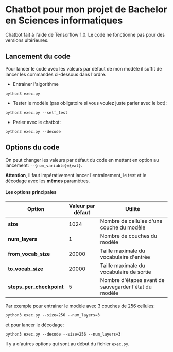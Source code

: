 # Chatbot pour mon projet de Bachelor en Sciences informatiques

Chatbot fait à l'aide de Tensorflow 1.0. Le code ne fonctionne pas pour des versions ultérieures.

## Lancement du code

Pour lancer le code avec les valeurs par défaut de mon modèle il suffit de lancer les commandes ci-dessous dans l'ordre.

* Entrainer l'algorithme

```
python3 exec.py
```

* Tester le modèle (pas obligatoire si vous voulez juste parler avec le bot):

```
python3 exec.py --self_test
```

* Parler avec le chatbot:

```
python3 exec.py --decode
```

## Options du code

On peut changer les valeurs par défaut du code en mettant en option au lancement: `--{nom_variable}={val}`.

**Attention**, il faut impérativement lancer l'entrainement, le test et le décodage avec les **mêmes** paramètres.

#### Les options principales

Option | Valeur par défaut | Utilité
--- | --- | ---
**size** | 1024 | Nombre de cellules d'une couche du modèle
**num_layers** | 1 | Nombre de couches du modèle 
**from_vocab_size** | 20000 | Taille maximale du vocabulaire d'entrée
**to_vocab_size** | 20000 | Taille maximale du vocabulaire de sortie
**steps_per_checkpoint** | 5 | Nombre d'étapes avant de sauvegarder l'état du modèle

Par exemple pour entrainer le modèle avec 3 couches de 256 cellules:
```
python3 exec.py --size=256 --num_layers=3
```
et pour lancer le décodage:
```
python3 exec.py --decode --size=256 --num_layers=3
``` 
Il y a  d'autres options qui sont au début du fichier `exec.py`.